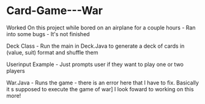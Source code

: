 # Card-Game---War
Worked On this project while bored on an airplane for a couple hours - Ran into some bugs - It's not finished

Deck Class - Run the main in Deck.Java to generate a deck of cards in (value, suit) format and shuffle them

Userinput Example - Just prompts user if they want to play one or two players

War.Java - Runs the game - there is an error here that I have to fix. Basically it s supposed to execute the game of war]
I
 look foward to working on this more!